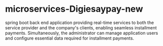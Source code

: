 # microservices-Digiesaypay-new
spring boot back end application providing real-time services to both the service provider and the company's clients, enabling seamless installment payments. 
Simultaneously, the administrator can manage application users and configure essential data required for installment payments.
